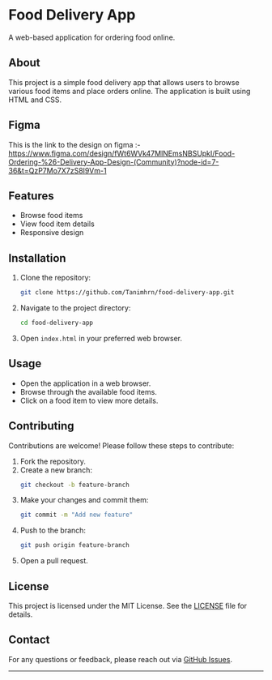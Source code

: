 # Food Delivery App

A web-based application for ordering food online.

## About

This project is a simple food delivery app that allows users to browse various food items and place orders online. The application is built using HTML and CSS.

## Figma

This is the link to the design on figma :- https://www.figma.com/design/fWt6WVk47MlNEmsNBSUpkI/Food-Ordering-%26-Delivery-App-Design-(Community)?node-id=7-36&t=QzP7Mo7X7zS8I9Vm-1 

## Features

- Browse food items
- View food item details
- Responsive design

## Installation

1. Clone the repository:
    ```bash
    git clone https://github.com/Tanimhrn/food-delivery-app.git
    ```
2. Navigate to the project directory:
    ```bash
    cd food-delivery-app
    ```
3. Open `index.html` in your preferred web browser.

## Usage

- Open the application in a web browser.
- Browse through the available food items.
- Click on a food item to view more details.

## Contributing

Contributions are welcome! Please follow these steps to contribute:

1. Fork the repository.
2. Create a new branch:
    ```bash
    git checkout -b feature-branch
    ```
3. Make your changes and commit them:
    ```bash
    git commit -m "Add new feature"
    ```
4. Push to the branch:
    ```bash
    git push origin feature-branch
    ```
5. Open a pull request.

## License

This project is licensed under the MIT License. See the [LICENSE](LICENSE.txt) file for details.

## Contact

For any questions or feedback, please reach out via [GitHub Issues](https://github.com/Tanimhrn/food-delivery-app/issues).

---


